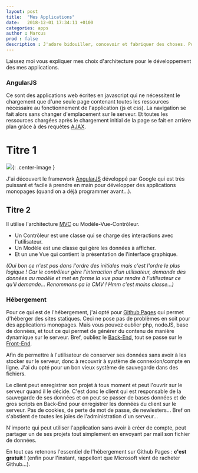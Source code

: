 ```yaml
---
layout: post
title:  "Mes Applications"
date:   2018-12-01 17:34:11 +0100
categories: apps
author : Marcus
prod : false
description : J'adore bidouiller, concevoir et fabriquer des choses. Pour moi la programmation est donc un régal !
---
```


Laissez moi vous expliquer mes choix d'architecture pour le développement des mes applications.

### AngularJS

Ce sont des applications web écrites en javascript qui ne nécessitent le chargement que d'une seule page contenant toutes les ressources nécessaire au fonctionnement de l'application (js et css). La navigation se fait alors sans changer d'emplacement sur le serveur. Et toutes les ressources chargées après le chargement initial de la page se fait en arrière plan grâce à des requêtes
[AJAX](https://fr.wikipedia.org/wiki/Ajax_%28informatique%29).
# Titre 1
![](https://tecorb.com/wp-content/uploads/2017/01/angularjs-rails-asynchrous-diagram1.png){: .center-image }

J'ai découvert le framework  [AngularJS](https://fr.wikipedia.org/wiki/AngularJS) développé par Google qui est très puissant et facile à prendre en main pour développer des applications monopages (quand on a déjà programmer avant...).


## Titre 2
Il utilise l'architecture [MVC](https://fr.wikipedia.org/wiki/Modèle-vue-contrôleur) ou Modèle-Vue-Contrôleur.

- Un Contrôleur est une classe qui se charge des interactions avec l'utilisateur.
- Un Modèle est une classe qui gère les données à afficher.
- Et un une Vue qui contient la présentation de l'interface graphique.

*(Oui bon ce n'est pas dans l'ordre des initiales mais c'est l'ordre le plus logique ! Car le contrôleur gère l'interaction d'un utilisateur, demande des données au modèle et met en forme la vue pour rendre à l'utilisateur ce qu'il demande... Renommons ça le CMV ! Hmm c'est moins classe...)*

### Hébergement

Pour ce qui est de l'hébergement, j'ai opté pour [Github Pages](https://pages.github.com) qui permet d'héberger des sites statiques. Ceci ne pose pas de problèmes en soit pour des applications monopages. Mais vous pouvez oublier php, nodeJS, base de données, et tout ce qui permet de générer du contenu de manière dynamique sur le serveur. Bref, oubliez le [Back-End](https://fr.wikipedia.org/wiki/Backend), tout se passe sur le [Front-End](https://fr.wikipedia.org/wiki/Frontal_serveur).

Afin de permettre à l'utilisateur de conserver ses données sans avoir à les stocker sur le serveur, donc à recouvrir à système de connexion/compte en ligne. J'ai du opté pour un bon vieux système de sauvegarde dans des fichiers.

Le client peut enregistrer son projet à tous moment et peut l'ouvrir sur le serveur quand il le décide.
C'est donc le client qui est responsable de la sauvegarde de ses données et on peut se passer de bases données et de gros scripts en Back-End pour enregistrer les données du client sur le serveur. Pas de cookies, de perte de mot de passe, de newlesters... Bref on s'abstient de toutes les joies de l'administration d'un serveur...

N'importe qui peut utiliser l'application sans avoir à créer de compte, peut partager un de ses projets tout simplement en envoyant par mail son fichier de données.

En tout cas retenons l'essentiel de l'hébergement sur Github Pages : **c'est gratuit !** (enfin pour l'instant, rappellont que Microsoft vient de racheter Github...).
